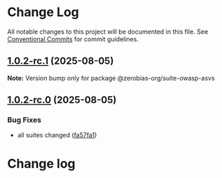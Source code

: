 # Change Log

All notable changes to this project will be documented in this file.
See [Conventional Commits](https://conventionalcommits.org) for commit guidelines.

## [1.0.2-rc.1](https://github.com/zerobias-org/suite/compare/@zerobias-org/suite-owasp-asvs@1.0.2-rc.0...@zerobias-org/suite-owasp-asvs@1.0.2-rc.1) (2025-08-05)

**Note:** Version bump only for package @zerobias-org/suite-owasp-asvs





## [1.0.2-rc.0](https://github.com/zerobias-org/suite/compare/@zerobias-org/suite-owasp-asvs@1.0.1...@zerobias-org/suite-owasp-asvs@1.0.2-rc.0) (2025-08-05)


### Bug Fixes

* all suites changed ([fa57fa1](https://github.com/zerobias-org/suite/commit/fa57fa1af7628003297df46b2d7740fe95bd2666))





# Change log
